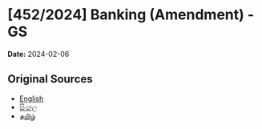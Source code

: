 # [452/2024] Banking (Amendment) - GS

**Date:** 2024-02-06

## Original Sources

- [English](https://documents.gov.lk/view/bills/2024/2/452-2024_E.pdf)
- [සිංහල](https://documents.gov.lk/view/bills/2024/2/452-2024_S.pdf)
- [தமிழ்](https://documents.gov.lk/view/bills/2024/2/452-2024_T.pdf)
